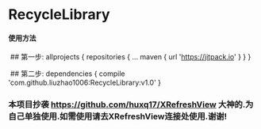 # RecycleLibrary

#### 使用方法

  ## 第一步:
     allprojects {
       repositories {
         ...
         maven { url 'https://jitpack.io' }
       }
     }
  
  ## 第二步:
     dependencies {
             compile 'com.github.liuzhao1006:RecycleLibrary:v1.0'
     }


### 本项目抄袭 https://github.com/huxq17/XRefreshView 大神的.为自己单独使用.如需使用请去XRefreshView连接处使用.谢谢!
